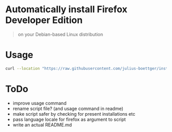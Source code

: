 # Automatically install Firefox Developer Edition
> on your Debian-based Linux distribution

# Usage
```bash
curl --location "https://raw.githubusercontent.com/julius-boettger/install-firefox-dev-linux/master/firefox_developer_install.sh" --output ~/Downloads/firefox_developer_install.sh && bash ~/Downloads/firefox_developer_install.sh && rm ~/Downloads/firefox_developer_install.sh
```

# ToDo
- improve usage command
- rename script file? (and usage command in readme)
- make script safer by checking for present installations etc
- pass language locale for firefox as argument to script
- write an actual README.md

